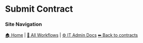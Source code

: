# Submit Contract

### Site Navigation
[🏠 Home](../../../README.md) | [📂 All Workflows](../../../users/users.md) | [⚙ IT Admin Docs](../../../it-admins/README.md)
[⬅ Back to contracts](../README.md)


<!-- description: Documentation about Submit Contract for Your Organization. -->
